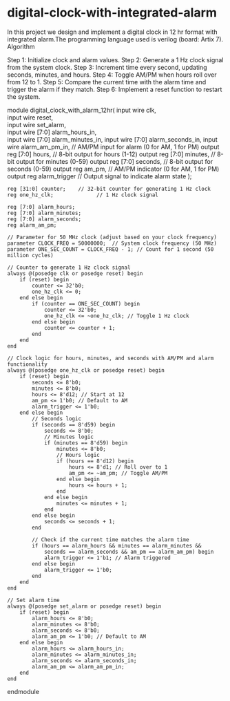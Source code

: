 # digital-clock-with-integrated-alarm
In this project we design and implement a digital clock in 12 hr format with integrated alarm.The programming language used is verilog (board: Artix 7).
Algorithm

Step 1: Initialize clock and alarm values.
Step 2: Generate a 1 Hz clock signal from the system clock.
Step 3: Increment time every second, updating seconds, minutes, and hours.
Step 4: Toggle AM/PM when hours roll over from 12 to 1.
Step 5: Compare the current time with the alarm time and trigger the alarm if they match.
Step 6: Implement a reset function to restart the system.

module digital_clock_with_alarm_12hr(
    input wire clk,             
    input wire reset,           
    input wire set_alarm,      
    input wire [7:0] alarm_hours_in,  
    input wire [7:0] alarm_minutes_in, 
    input wire [7:0] alarm_seconds_in,
    input wire alarm_am_pm_in,    // AM/PM input for alarm (0 for AM, 1 for PM)
    output reg [7:0] hours,      // 8-bit output for hours (1-12)
    output reg [7:0] minutes,    // 8-bit output for minutes (0-59)
    output reg [7:0] seconds,    // 8-bit output for seconds (0-59)
    output reg am_pm,            // AM/PM indicator (0 for AM, 1 for PM)
    output reg alarm_trigger     // Output signal to indicate alarm state
);

    reg [31:0] counter;    // 32-bit counter for generating 1 Hz clock
    reg one_hz_clk;              // 1 Hz clock signal

    reg [7:0] alarm_hours;
    reg [7:0] alarm_minutes;
    reg [7:0] alarm_seconds;
    reg alarm_am_pm;

    // Parameter for 50 MHz clock (adjust based on your clock frequency)
    parameter CLOCK_FREQ = 50000000;  // System clock frequency (50 MHz)
    parameter ONE_SEC_COUNT = CLOCK_FREQ - 1; // Count for 1 second (50 million cycles)

    // Counter to generate 1 Hz clock signal
    always @(posedge clk or posedge reset) begin
        if (reset) begin
            counter <= 32'b0;
            one_hz_clk <= 0;
        end else begin
            if (counter == ONE_SEC_COUNT) begin
                counter <= 32'b0;
                one_hz_clk <= ~one_hz_clk; // Toggle 1 Hz clock
            end else begin
                counter <= counter + 1;
            end
        end
    end

    // Clock logic for hours, minutes, and seconds with AM/PM and alarm functionality
    always @(posedge one_hz_clk or posedge reset) begin
        if (reset) begin
            seconds <= 8'b0;
            minutes <= 8'b0;
            hours <= 8'd12; // Start at 12
            am_pm <= 1'b0; // Default to AM
            alarm_trigger <= 1'b0;
        end else begin
            // Seconds logic
            if (seconds == 8'd59) begin
                seconds <= 8'b0;
                // Minutes logic
                if (minutes == 8'd59) begin
                    minutes <= 8'b0;
                    // Hours logic
                    if (hours == 8'd12) begin
                        hours <= 8'd1; // Roll over to 1
                        am_pm <= ~am_pm; // Toggle AM/PM
                    end else begin
                        hours <= hours + 1;
                    end
                end else begin
                    minutes <= minutes + 1;
                end
            end else begin
                seconds <= seconds + 1;
            end
            
            // Check if the current time matches the alarm time
            if (hours == alarm_hours && minutes == alarm_minutes && 
                seconds == alarm_seconds && am_pm == alarm_am_pm) begin
                alarm_trigger <= 1'b1; // Alarm triggered
            end else begin
                alarm_trigger <= 1'b0;
            end
        end
    end

    // Set alarm time
    always @(posedge set_alarm or posedge reset) begin
        if (reset) begin
            alarm_hours <= 8'b0;
            alarm_minutes <= 8'b0;
            alarm_seconds <= 8'b0;
            alarm_am_pm <= 1'b0; // Default to AM
        end else begin
            alarm_hours <= alarm_hours_in;
            alarm_minutes <= alarm_minutes_in;
            alarm_seconds <= alarm_seconds_in;
            alarm_am_pm <= alarm_am_pm_in;
        end
    end

endmodule
